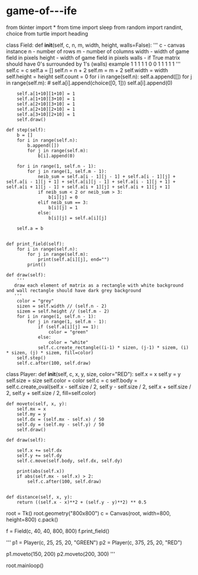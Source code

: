 # game-of---ife
from tkinter import *
from time import sleep
from random import randint, choice
from turtle import heading
 
class Field:
    def __init__(self, c, n, m, width, height, walls=False):
        '''
       c - canvas instance
       n - number of rows
       m - number of columns
       width - width of game field in pixels
       height - width of game field in pixels
       walls - if True matrix should have 0's surrounded by 1's (walls)
       example
       1 1 1 1
       1 0 0 1
       1 1 1 1
       '''
        self.c = c
        self.a = []
        self.n = n + 2
        self.m = m + 2
        self.width = width
        self.height = height
        self.count = 0
        for i in range(self.n):
            self.a.append([])
            for j in range(self.m):
                # self.a[i].append(choice([0, 1]))
                self.a[i].append(0)
       
        self.a[1+10][1+10] = 1
        self.a[1+10][3+10] = 1
        self.a[2+10][3+10] = 1
        self.a[2+10][2+10] = 1
        self.a[3+10][2+10] = 1
        self.draw()
   
    def step(self):
        b = []
        for i in range(self.n):
            b.append([])
            for j in range(self.m):
                b[i].append(0)
       
        for i in range(1, self.n - 1):
            for j in range(1, self.m - 1):
                neib_sum = self.a[i - 1][j - 1] + self.a[i - 1][j] + self.a[i - 1][j + 1] + self.a[i][j - 1] + self.a[i - 1][j + 1] + self.a[i + 1][j - 1] + self.a[i + 1][j] + self.a[i + 1][j + 1]
                if neib_sum < 2 or neib_sum > 3:
                    b[i][j] = 0
                elif neib_sum == 3:
                    b[i][j] = 1
                else:
                    b[i][j] = self.a[i][j]
       
        self.a = b
 
 
    def print_field(self):
        for i in range(self.n):
            for j in range(self.m):
                print(self.a[i][j], end="")
            print()
 
    def draw(self):
        '''
       draw each element of matrix as a rectangle with white background and wall rectangle should have dark grey background
       '''
        color = "grey"
        sizen = self.width // (self.n - 2)
        sizem = self.height // (self.m - 2)
        for i in range(1, self.n - 1):
            for j in range(1, self.m - 1):
                if (self.a[i][j] == 1):
                    color = "green"
                else:
                    color = "white"
                self.c.create_rectangle((i-1) * sizen, (j-1) * sizem, (i) * sizen, (j) * sizem, fill=color)
        self.step()
        self.c.after(100, self.draw)
 
class Player:
    def __init__(self, c, x, y, size, color="RED"):
        self.x = x
        self.y = y
        self.size = size
        self.color = color
        self.c = c
        self.body = self.c.create_oval(self.x - self.size / 2,
        self.y - self.size / 2,
        self.x + self.size / 2,
        self.y + self.size / 2,
        fill=self.color)
 
    def moveto(self, x, y):
        self.mx = x
        self.my = y
        self.dx = (self.mx - self.x) / 50
        self.dy = (self.my - self.y) / 50
        self.draw()
 
    def draw(self):
 
        self.x += self.dx
        self.y += self.dy
        self.c.move(self.body, self.dx, self.dy)
 
        print(abs(self.x))
        if abs(self.mx - self.x) > 2:
            self.c.after(100, self.draw)
 
 
    def distance(self, x, y):
        return ((self.x - x)**2 + (self.y - y)**2) ** 0.5
 
root = Tk()
root.geometry("800x800")
c = Canvas(root, width=800, height=800)
c.pack()
 
f = Field(c, 40, 40, 800, 800)
f.print_field()
 
'''
p1 = Player(c, 25, 25, 20, "GREEN")
p2 = Player(c, 375, 25, 20, "RED")
 
p1.moveto(150, 200)
p2.moveto(200, 300)
'''
 
root.mainloop()
